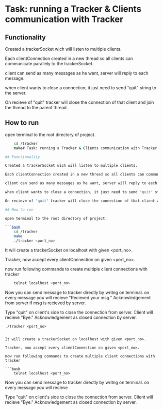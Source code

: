 # Task: running a Tracker & Clients communication with Tracker

## Functionality

Created a trackerSocket wich will listen to multiple clients.

Each clientConnection created in a new thread so all clients can communicate parallely to the trackerSocket.

client can send as many messages as he want, server will reply to each message.

when client wants to close a connection, it just need to send "quit" string to the server.

On recieve of "quit" tracker will close the connection of that client and join the thread to the parent thread.

## How to run

open terminal to the root directory of project.

```bash
    cd /tracker
    make# Task: running a Tracker & Clients communication with Tracker

## Functionality

Created a trackerSocket wich will listen to multiple clients.

Each clientConnection created in a new thread so all clients can communicate parallely to the trackerSocket.

client can send as many messages as he want, server will reply to each message.

when client wants to close a connection, it just need to send "quit" string to the server.

On recieve of "quit" tracker will close the connection of that client and join the thread to the parent thread.

## How to run

open terminal to the root directory of project.

```bash
    cd /tracker
    make
    ./tracker <port_no>
```

It will create a trackerSocket on localhost with given <port_no>. 

Tracker, now accept every clientConnection on given <port_no>.

now run following commands to create multiple client connections with tracker

```bash
    telnet localhost <port_no>
```

Now you can send message to tracker directly by writng on terminal. on every message you will recieve "Recieved your msg." Acknowledgement from server if msg is recieved by server.

Type "quit" on client's side to close the connection from server. Client will recieve "Bye." Acknowledgement as closed connection by server.


    ./tracker <port_no>
```

It will create a trackerSocket on localhost with given <port_no>. 

Tracker, now accept every clientConnection on given <port_no>.

now run following commands to create multiple client connections with tracker

```bash
    telnet localhost <port_no>
```

Now you can send message to tracker directly by writng on terminal. on every message you will recieve 

Type "quit" on client's side to close the connection from server. Client will recieve "Bye." Acknowledgement as closed connection by server.

